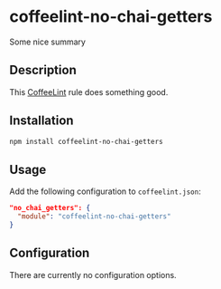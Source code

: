 coffeelint-no-chai-getters
==============================

Some nice summary

Description
-----------

This [CoffeeLint](http://www.coffeelint.org/) rule does something good.

Installation
------------

```sh
npm install coffeelint-no-chai-getters
```

Usage
-----

Add the following configuration to `coffeelint.json`:

```json
"no_chai_getters": {
  "module": "coffeelint-no-chai-getters"
}
```

Configuration
-------------

There are currently no configuration options.
